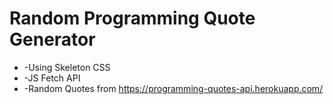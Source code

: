 # Random Programming Quote Generator

* -Using Skeleton CSS
* -JS Fetch API
* -Random Quotes from https://programming-quotes-api.herokuapp.com/

